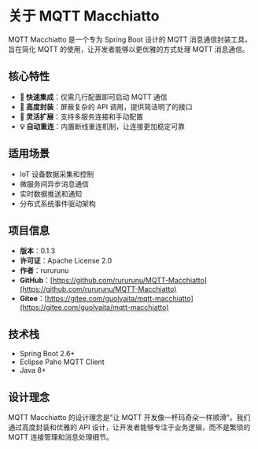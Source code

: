 # 关于 MQTT Macchiatto

MQTT Macchiatto 是一个专为 Spring Boot 设计的 MQTT 消息通信封装工具，旨在简化 MQTT 的使用，让开发者能够以更优雅的方式处理 MQTT 消息通信。

## 核心特性

- **🚀 快速集成**：仅需几行配置即可启动 MQTT 通信
- **🧩 高度封装**：屏蔽复杂的 API 调用，提供简洁明了的接口
- **🔌 灵活扩展**：支持多服务连接和手动配置
- **💡 自动重连**：内置断线重连机制，让连接更加稳定可靠

## 适用场景

- IoT 设备数据采集和控制
- 微服务间异步消息通信
- 实时数据推送和通知
- 分布式系统事件驱动架构

## 项目信息

- **版本**：0.1.3
- **许可证**：Apache License 2.0
- **作者**：rururunu
- **GitHub**：[https://github.com/rururunu/MQTT-Macchiatto](https://github.com/rururunu/MQTT-Macchiatto)
- **Gitee**：[https://gitee.com/guolvaita/mqtt-macchiatto](https://gitee.com/guolvaita/mqtt-macchiatto)

## 技术栈

- Spring Boot 2.6+
- Eclipse Paho MQTT Client
- Java 8+

## 设计理念

MQTT Macchiatto 的设计理念是"让 MQTT 开发像一杯玛奇朵一样顺滑"。我们通过高度封装和优雅的 API 设计，让开发者能够专注于业务逻辑，而不是繁琐的 MQTT 连接管理和消息处理细节。